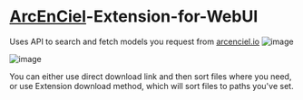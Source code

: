 # [ArcEnCiel](https://arcenciel.io/)-Extension-for-WebUI  
Uses API to search and fetch models you request from [arcenciel.io](https://arcenciel.io/)
![image](https://github.com/user-attachments/assets/f0ed5c96-57c2-4918-b544-e486b7696533)

![image](https://github.com/user-attachments/assets/c4bf93f9-2558-4550-9d24-83a4fc818517)


You can either use direct download link and then sort files where you need, or use Extension download method, which will sort files to paths you've set.

